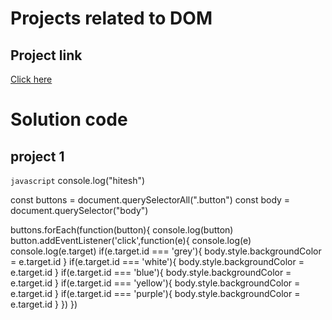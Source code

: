 # Projects related to DOM

## Project link
[Click here](https://stackblitz.com/edit/dom-project-chaiaurcode?file=index.html)

# Solution code

## project 1

```javascript```
console.log("hitesh")

const buttons = document.querySelectorAll(".button")
const body = document.querySelector("body")

buttons.forEach(function(button){
 console.log(button)
 button.addEventListener('click',function(e){
console.log(e)
console.log(e.target)
if(e.target.id === 'grey'){
  body.style.backgroundColor = e.target.id
}
if(e.target.id === 'white'){
  body.style.backgroundColor = e.target.id
}
if(e.target.id === 'blue'){
  body.style.backgroundColor = e.target.id
}
if(e.target.id === 'yellow'){
  body.style.backgroundColor = e.target.id
}
if(e.target.id === 'purple'){
  body.style.backgroundColor = e.target.id
}
 })
})

